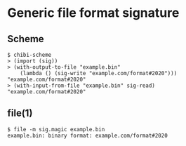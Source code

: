 # Generic file format signature

## Scheme

    $ chibi-scheme
    > (import (sig))
    > (with-output-to-file "example.bin"
        (lambda () (sig-write "example.com/format#2020")))
    "example.com/format#2020"
    > (with-input-from-file "example.bin" sig-read)
    "example.com/format#2020"

## file(1)

    $ file -m sig.magic example.bin
    example.bin: binary format: example.com/format#2020
